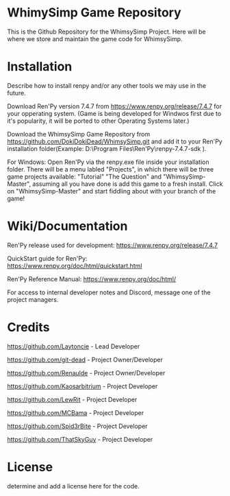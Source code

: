 WhimySimp Game Repository
=========================

This is the Github Repository for the WhimsySimp Project. Here will be where we store and maintain the game code for WhimsySimp.

Installation
============

Describe how to install renpy and/or any other tools we may use in the future.


Download Ren'Py version 7.4.7 from https://www.renpy.org/release/7.4.7 for your opperating system. (Game is being developed for Windwos first due to it's popularity, it will be ported to other Operating Systems later.)

Download the WhimsySimp Game Repository from https://github.com/DokiDokiDead/WhimsySimp.git and add it to your Ren'Py installation folder(Example: D:\Program Files\Ren'Py\renpy-7.4.7-sdk ). 

For Windows: Open Ren'Py via the renpy.exe file inside your installation folder. There will be a menu labled "Projects", in which there will be three game projects available: "Tutorial" "The Question" and "WhimsySimp-Master", assuming all you have done is add this game to a fresh install.
Click on "WhimsySimp-Master" and start fiddling about with your branch of the game!

Wiki/Documentation
==================

Ren'Py release used for development: https://www.renpy.org/release/7.4.7

QuickStart guide for Ren'Py: https://www.renpy.org/doc/html/quickstart.html

Ren'Py Reference Manual: https://www.renpy.org/doc/html/

For access to internal developer notes and Discord, message one of the project managers.

Credits
=======

https://github.com/Laytoncie      - Lead Developer

https://github.com/git-dead       - Project Owner/Developer

https://github.com/Renaulde       - Project Owner/Developer

https://github.com/Kaosarbitrium  - Project Developer

https://github.com/LewRit         - Project Developer

https://github.com/MCBama         - Project Developer

https://github.com/Spid3rBite     - Project Developer

https://github.com/ThatSkyGuy     - Project Developer


License
=======

determine and add a license here for the code.
